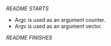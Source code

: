 *README STARTS*

* Argc is used as an argument counter.
* Argv is used as an argument vector.

*README FINISHES*

